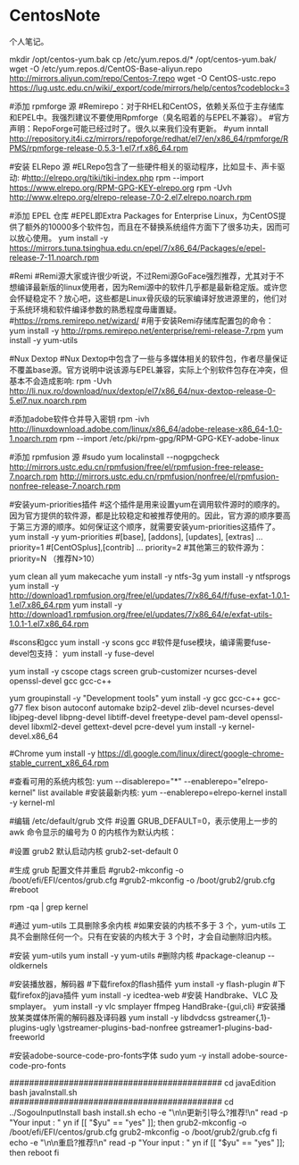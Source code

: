 # CentosNote
个人笔记。


mkdir /opt/centos-yum.bak
cp /etc/yum.repos.d/* /opt/centos-yum.bak/
wget -O /etc/yum.repos.d/CentOS-Base-aliyun.repo http://mirrors.aliyun.com/repo/Centos-7.repo
wget -O CentOS-ustc.repo https://lug.ustc.edu.cn/wiki/_export/code/mirrors/help/centos?codeblock=3

#添加 rpmforge 源
#Remirepo：对于RHEL和CentOS，依赖关系位于主存储库和EPEL中。我强烈建议不要使用Rpmforge（臭名昭着的与EPEL不兼容）。
#官方声明：RepoForge可能已经过时了。很久以来我们没有更新。
#yum inntall http://repository.it4i.cz/mirrors/repoforge/redhat/el7/en/x86_64/rpmforge/RPMS/rpmforge-release-0.5.3-1.el7.rf.x86_64.rpm



#安装 ELRepo 源
#ELRepo包含了一些硬件相关的驱动程序，比如显卡、声卡驱动:
#http://elrepo.org/tiki/tiki-index.php
rpm --import https://www.elrepo.org/RPM-GPG-KEY-elrepo.org
rpm -Uvh http://www.elrepo.org/elrepo-release-7.0-2.el7.elrepo.noarch.rpm

#添加 EPEL 仓库
#EPEL即Extra Packages for Enterprise Linux，为CentOS提供了额外的10000多个软件包，而且在不替换系统组件方面下了很多功夫，因而可以放心使用。
yum install -y https://mirrors.tuna.tsinghua.edu.cn/epel/7/x86_64/Packages/e/epel-release-7-11.noarch.rpm

#Remi
#Remi源大家或许很少听说，不过Remi源GoFace强烈推荐，尤其对于不想编译最新版的linux使用者，因为Remi源中的软件几乎都是最新稳定版。或许您会怀疑稳定不？放心吧，这些都是Linux骨灰级的玩家编译好放进源里的，他们对于系统环境和软件编译参数的熟悉程度毋庸置疑。
#https://rpms.remirepo.net/wizard/
#用于安装Remi存储库配置包的命令：
yum install -y http://rpms.remirepo.net/enterprise/remi-release-7.rpm
yum install -y yum-utils

#Nux Dextop
#Nux Dextop中包含了一些与多媒体相关的软件包，作者尽量保证不覆盖base源。官方说明中说该源与EPEL兼容，实际上个别软件包存在冲突，但基本不会造成影响:
rpm -Uvh http://li.nux.ro/download/nux/dextop/el7/x86_64/nux-dextop-release-0-5.el7.nux.noarch.rpm


#添加adobe软件仓并导入密钥
rpm -ivh http://linuxdownload.adobe.com/linux/x86_64/adobe-release-x86_64-1.0-1.noarch.rpm
rpm --import /etc/pki/rpm-gpg/RPM-GPG-KEY-adobe-linux  

#添加 rpmfusion 源
#sudo yum localinstall --nogpgcheck http://mirrors.ustc.edu.cn/rpmfusion/free/el/rpmfusion-free-release-7.noarch.rpm http://mirrors.ustc.edu.cn/rpmfusion/nonfree/el/rpmfusion-nonfree-release-7.noarch.rpm

#安装yum-priorities插件
#这个插件是用来设置yum在调用软件源时的顺序的。因为官方提供的软件源，都是比较稳定和被推荐使用的。因此，官方源的顺序要高于第三方源的顺序。如何保证这个顺序，就需要安装yum-priorities这插件了。
yum install -y yum-priorities
#[base], [addons], [updates], [extras] … priority=1
#[CentOSplus],[contrib] … priority=2
#其他第三的软件源为：priority=N （推荐N>10）


yum clean all
yum makecache
yum install -y ntfs-3g
yum install -y ntfsprogs
yum install -y http://download1.rpmfusion.org/free/el/updates/7/x86_64/f/fuse-exfat-1.0.1-1.el7.x86_64.rpm
yum install -y http://download1.rpmfusion.org/free/el/updates/7/x86_64/e/exfat-utils-1.0.1-1.el7.x86_64.rpm

#scons和gcc
yum install -y scons gcc
#软件是fuse模块，编译需要fuse-devel包支持：
yum install -y fuse-devel

yum install -y cscope ctags screen grub-customizer ncurses-devel  openssl-devel gcc  gcc-c++

yum groupinstall -y "Development tools"
yum install -y gcc gcc-c++ gcc-g77 flex bison autoconf automake bzip2-devel zlib-devel ncurses-devel libjpeg-devel libpng-devel libtiff-devel freetype-devel pam-devel openssl-devel libxml2-devel gettext-devel pcre-devel
yum install -y kernel-devel.x86_64



#Chrome
yum install -y https://dl.google.com/linux/direct/google-chrome-stable_current_x86_64.rpm


#查看可用的系统内核包:
yum --disablerepo="*" --enablerepo="elrepo-kernel" list available
#安装最新内核:
yum --enablerepo=elrepo-kernel install -y kernel-ml


#编辑 /etc/default/grub 文件
#设置 GRUB_DEFAULT=0，表示使用上一步的 awk 命令显示的编号为 0 的内核作为默认内核：

#设置 grub2 默认启动内核
grub2-set-default 0

#生成 grub 配置文件并重启
#grub2-mkconfig -o /boot/efi/EFI/centos/grub.cfg
#grub2-mkconfig -o /boot/grub2/grub.cfg
#reboot


rpm -qa | grep kernel

#通过 yum-utils 工具删除多余内核
#如果安装的内核不多于 3 个，yum-utils 工具不会删除任何一个。只有在安装的内核大于 3 个时，才会自动删除旧内核。

#安装 yum-utils
yum install -y yum-utils
#删除内核
#package-cleanup --oldkernels


#安装播放器，解码器
#下载firefox的flash插件
yum install -y flash-plugin
#下载firefox的java插件
yum install -y icedtea-web
#安装 Handbrake、VLC 及 smplayer。
yum install -y vlc smplayer ffmpeg HandBrake-{gui,cli}
#安装播放某类媒体所需的解码器及译码器
yum install -y libdvdcss gstreamer{,1}-plugins-ugly \gstreamer-plugins-bad-nonfree gstreamer1-plugins-bad-freeworld

#安装adobe-source-code-pro-fonts字体
sudo yum -y install adobe-source-code-pro-fonts



###########################################
cd javaEdition
bash javaInstall.sh
###########################################
cd ../SogouInputInstall
bash install.sh
echo -e "\n\n更新引导么?推荐!\n" 
read -p "Your input : " yn
if [[ "$yu" == "yes" ]]; then
	grub2-mkconfig -o /boot/efi/EFI/centos/grub.cfg
	grub2-mkconfig -o /boot/grub2/grub.cfg
fi
echo -e "\n\n重启?推荐!\n" 
read -p "Your input : " yn
if [[ "$yu" == "yes" ]]; then
	reboot
fi


